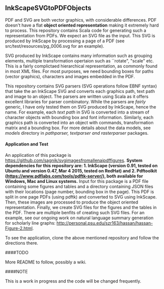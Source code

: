 ## InkScapeSVGtoPDFObjects

PDF and SVG are both vector graphics, with considerable differences. PDF doesn't have a flat **object oriented representation** making it extremely hard to process. This repository contains Scala code for generating such a representation from PDFs. We expect an SVG file as the input. This SVG is produced by InkScape by processing a page of a PDF (see src/test/resources/pg_0006.svg for an example). 

SVG produced by InkScape contains many information such as grouping elements, multiple transformation opertaion such as ``rotate", "scale" etc. This is a fairly complictaed hierarchical representation, as commonly found in most XML files. For most purposes, we need bounding boxes for paths (vector graphics), characters and images embedded in the PDF. 

This repository contains SVG parsers (SVG operations follow EBNF syntax) that take the an InkScape SVG and converts each graphics path, text path and image to an object. The parsers are written using Scala as it offers excellent libraries for parser combinatory. 
While the parsers are _fairly_ generic, I have only tested them on SVG produced by InkScape, hence the name. For example, each _text path_ in SVG is converted into a stream of character objects with bounding box and font information. Similarly, each graphics path is converted into an object with commands, transformation matrix and a bounding box. For more details about the data models, see _models_ directory in _pathparser, textparser and rasterparser_ packages. 

#### Application and Test

An application of this package is https://github.com/sagnik/svgimagesfromallenaipdffigures. **System dependencies for this repository are: 1. InkScape (version 0.91, tested on Ubuntu and version 0.47, Mar 4 2015, tested on RedHat) and 2. Pdftoolkit (https://www.pdflabs.com/tools/pdftk-server/), both available for Windows, Mac and Linux systems.** Input for this package is a PDF file containing some figures and tables and a directory containing JSON files with their locations (page number, bounding box in the page). This PDF is split in one page PDFs (using pdftk) and converted to SVG using InkScape. Then, these images are processed  to produce the object oriented representation. Finally, we create SVG files for the figures and the tables in the PDF. There are multiple benfits of creating such SVG files. For an example, see our ongoing work on natural language summary generation for scholarly line graphs: http://personal.psu.edu/szr163/hassan/hassan-Figure-2.html.  

To see the application, clone the above mentioned repository and follow the directions there.

####TODO 

More README to follow, possibly a wiki.
                  
####NOTE

This is a work in progress and the code will be changed frequently.

    
